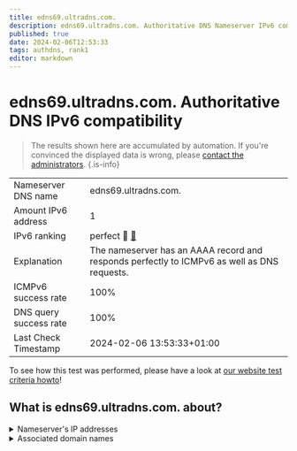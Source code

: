 ```yaml
---
title: edns69.ultradns.com.
description: edns69.ultradns.com. Authoritative DNS Nameserver IPv6 compatibility
published: true
date: 2024-02-06T12:53:33
tags: authdns, rank1
editor: markdown
---
```


# edns69.ultradns.com. Authoritative DNS IPv6 compatibility

> The results shown here are accumulated by automation. If you're convinced the displayed data is wrong, please [contact the administrators](/howto/chat). 
{.is-info}




|   |   |
| - | - |
| Nameserver DNS name | edns69.ultradns.com.
| Amount IPv6 address | 1
| IPv6 ranking | perfect :1st_place_medal: [🔗](/howto/ranking) |
| Explanation | The nameserver has an AAAA record and responds perfectly to ICMPv6 as well as DNS requests. |
| ICMPv6 success rate | 100%|
| DNS query success rate | 100% |
| Last Check Timestamp | 2024-02-06 13:53:33+01:00 |

To see how this test was performed, please have a look at [our website test criteria howto](/howto/testcriteria/authdns)!


## What is edns69.ultradns.com. about?




<details>
<summary>Nameserver's IP addresses</summary>

2001:502:f3ff::245

</details>



<details>
<summary>Associated domain names</summary>

tesla.com

</details>
